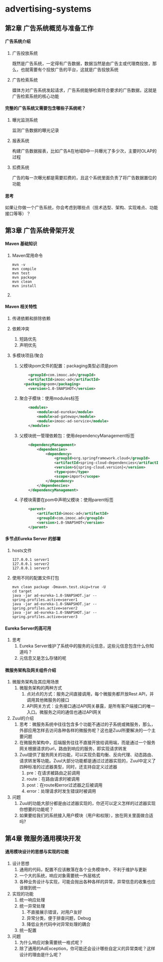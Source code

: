 # advertising-systems
## 第2章 广告系统概览与准备工作

#### 广告系统介绍

1. 广告投放系统

   既然是广告系统，一定得有广告数据，数据当然是由广告主或代理商投放，那么，也就需要有个投放广告的平台，这就是广告投放系统

2. 广告检索系统

   媒体方对广告系统发起请求，广告系统能够检索符合要求的广告数据，这就是广告检索系统的核心功能

#### 完整的广告系统又需要包含哪些子系统呢？

1. 曝光监测系统

   监测广告数据的曝光记录

2. 报表系统

   构建广告数据报表，比如广告A在地域B中一共曝光了多少次，主要时OLAP的过程

3. 扣费系统

   广告的每一次曝光都是需要扣费的，且这个系统里面负责了将广告数据置位的功能

#### 思考

如果让你做一个广告系统，你会考虑到哪些点（技术选型、架构、实现难点、功能接口等等）？

## 第3章 广告系统骨架开发

#### Maven 基础知识

1. Maven常用命令

   ```
   mvn -v 
   mvn compile
   mvn test 
   mvn package
   mvn clean 
   mvn install
   ```

2. 

#### Maven 相关特性

1. 传递依赖和排除依赖

2. 依赖冲突

   1. 短路优先
   2. 声明优先

3. 多模块项目/聚合

   1. 父模块pom文件的配置：packaging类型必须是pom

      ```xml
          <groupId>com.imooc.ad</groupId>
          <artifactId>imooc-ad</artifactId>
      	<packaging>pom</packaging>
          <version>1.0-SNAPSHOT</version>
      ```

   2. 聚合子模块：使用modules标签

      ```xml
          <modules>
              <module>ad-eureka</module>
              <module>ad-gateway</module>
              <module>imooc-ad-service</module>
          </modules>
      ```

   3. 父模块统一管理依赖包：使用dependencyManagement标签

      ```xml
          <dependencyManagement>
              <dependencies>
                  <dependency>
                      <groupId>org.springframework.cloud</groupId>
                      <artifactId>spring-cloud-dependencies</artifactId>
                      <version>${spring-cloud.version}</version>
                      <type>pom</type>
                      <scope>import</scope>
                  </dependency>
              </dependencies>
          </dependencyManagement>
      ```

   4. 子模块需要在pom中声明父模块：使用parent标签

      ```xml
          <parent>
              <artifactId>imooc-ad</artifactId>
              <groupId>com.imooc.ad</groupId>
              <version>1.0-SNAPSHOT</version>
          </parent>
      ```



#### 多节点Eureka Server 的部署

1. hosts文件

   ```
   127.0.0.1 server1
   127.0.0.1 server2
   127.0.0.1 server3
   ```

2. 使用不同的配置文件打包

   ```shell
   mvn clean package -Dmaven.test.skip=true -U
   cd target 
   java -jar ad-eureka-1.0-SNAPSHOT.jar --spring.profiles.active=server1
   java -jar ad-eureka-1.0-SNAPSHOT.jar --spring.profiles.active=server2
   java -jar ad-eureka-1.0-SNAPSHOT.jar --spring.profiles.active=server3
   ```


#### Eureka Server的高可用

1. 思考
   1. Eureka Server维护了系统中的服务的元信息，这些元信息包含什么你知道吗？
   2. 元信息又是怎么存储的呢

#### 微服务架构及网关组件介绍

1. 微服务架构及其应用场景
   1. 微服务架构的两种方式
      1. 点对点的方式：服务之间直接调用，每个微服务都开放Rest API，并调用其他微服务的接口
      2. API网关方式：业务接口通过API网关暴露，是所有客户端接口的唯一入口。微服务之间的通信也通过API网关
2. Zuul的介绍
   1. 思考：微服务系统中往往包含多个功能不通过的子系统或微服务，那么，外部应用怎样去访问各种各样的微服务呢？这也是Zuul所要解决的一个主要问题
   2. 在微服务架构中，后端服务往往不直接开放给调用端，而是通过一个服务网关根据请求的url，路由到响应的服务，即实现请求转发
   3. Zuul提供了服务网关的功能，可以实现负载均衡、反向代理、动态路由、请求转发等功能。Zuul大部分功能都是通过过滤器实现的，Zuul中定义了四种标准的过滤器类型，同时，还支持自定义过滤器
      1. pre：在请求被路由之前调用
      2. route：在路由请求时被调用
      3. post：在route和error过滤器之后被调用
      4. error：处理请求时发生错误时被调用
3. 问题
   1. Zuul的功能大部分都是由过滤器实现的，你还可以定义怎样的过滤器实现你想要的功能呢？
   2. 如果要给我们的系统接入用户模块（用户和权限），放在网关里面做合适吗?

## 第4章 微服务通用模块开发

#### 通用模块设计的思想与实现的功能

1. 设计思想
   1. 通用的代码，配置不应该散落在各个业务模块中，不利于维护与更新
   2. 一个大的系统，响应对象需要统一外层格式
   3. 各种业务设计与实现，可能会抛出各种各样的异常，异常信息的收集也应该做到统一
2. 实现的功能
   1. 统一响应处理
   2. 统一异常处理
      1. 不直接展示错误，对用户友好
      2. 异常分类，便于排查问题，Debug
      3. 降低业务代码中对异常处理的耦合
   3. 统一配置
3. 问题
   1. 为什么响应对象需要统一格式呢？
   2. 除了通用的AdException，你可能还会设计哪些自定义的异常类呢？这样设计的理由是什么呢？